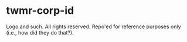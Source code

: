 twmr-corp-id
============

Logo and such. All rights reserved. Repo'ed for reference purposes only (i.e., how did they do that?).
